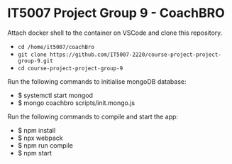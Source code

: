 # IT5007 Project Group 9 - CoachBRO

Attach docker shell to the container on VSCode and clone this repository.
- `cd /home/it5007/coachBro`
- `git clone https://github.com/IT5007-2220/course-project-project-group-9.git`
- `cd course-project-project-group-9`

Run the following commands to initialise mongoDB database:
- $ systemctl start mongod
- $ mongo coachbro scripts/init.mongo.js

Run the following commands to compile and start the app:
- $ npm install
- $ npx webpack
- $ npm run compile
- $ npm start

